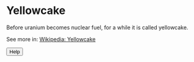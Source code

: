 # Yellowcake

Before uranium becomes nuclear fuel, for a while it is called yellowcake.

See more in: <a href="https://en.wikipedia.org/wiki/Yellowcake" target="_blank">Wikipedia: Yellowcake</a>

<p>
<p>
<button name="help-button">Help</button>

<script src="//api.glia.com/salemove_integration.js"></script>
